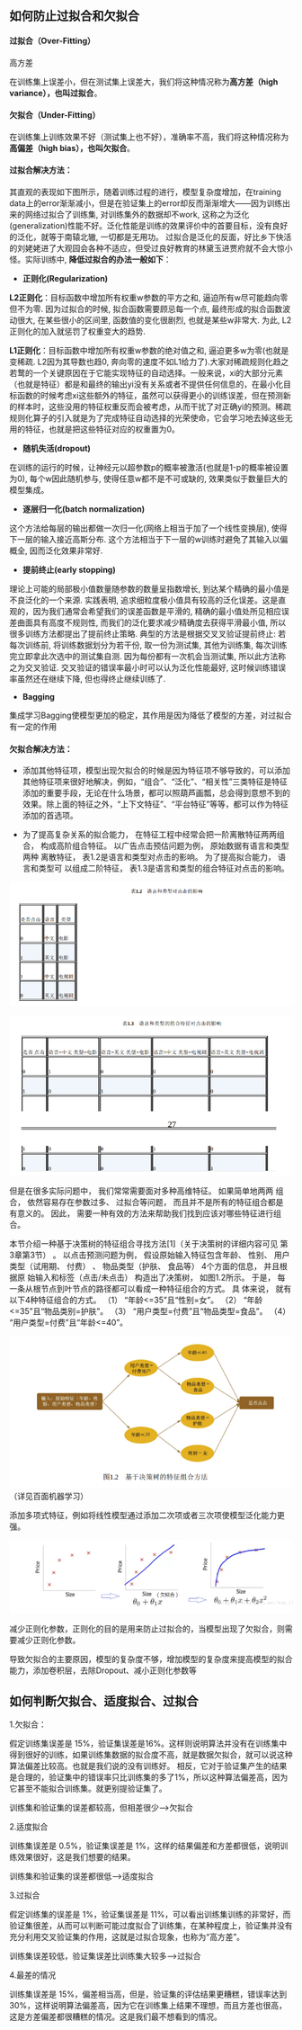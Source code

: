 ## 如何防止过拟合和欠拟合


#### 过拟合（Over-Fitting）

高方差

在训练集上误差小，但在测试集上误差大，我们将这种情况称为**高方差（high variance），也叫过拟合**。


#### 欠拟合（Under-Fitting）

在训练集上训练效果不好（测试集上也不好），准确率不高，我们将这种情况称为**高偏差（high bias），也叫欠拟合**。


#### 过拟合解决方法：

其直观的表现如下图所示，随着训练过程的进行，模型复杂度增加，在training data上的error渐渐减小，但是在验证集上的error却反而渐渐增大——因为训练出来的网络过拟合了训练集, 对训练集外的数据却不work, 这称之为泛化(generalization)性能不好。泛化性能是训练的效果评价中的首要目标，没有良好的泛化，就等于南辕北辙, 一切都是无用功。
过拟合是泛化的反面，好比乡下快活的刘姥姥进了大观园会各种不适应，但受过良好教育的林黛玉进贾府就不会大惊小怪。实际训练中, **降低过拟合的办法一般如下**：

- **正则化(Regularization)** 

**L2正则化**：目标函数中增加所有权重w参数的平方之和, 逼迫所有w尽可能趋向零但不为零. 因为过拟合的时候, 拟合函数需要顾忌每一个点, 最终形成的拟合函数波动很大, 在某些很小的区间里, 函数值的变化很剧烈, 也就是某些w非常大. 为此, L2正则化的加入就惩罚了权重变大的趋势.
	
**L1正则化**：目标函数中增加所有权重w参数的绝对值之和, 逼迫更多w为零(也就是变稀疏. L2因为其导数也趋0, 奔向零的速度不如L1给力了).大家对稀疏规则化趋之若鹜的一个关键原因在于它能实现特征的自动选择。一般来说，xi的大部分元素（也就是特征）都是和最终的输出yi没有关系或者不提供任何信息的，在最小化目标函数的时候考虑xi这些额外的特征，虽然可以获得更小的训练误差，但在预测新的样本时，这些没用的特征权重反而会被考虑，从而干扰了对正确yi的预测。稀疏规则化算子的引入就是为了完成特征自动选择的光荣使命，它会学习地去掉这些无用的特征，也就是把这些特征对应的权重置为0。

- **随机失活(dropout)** 

在训练的运行的时候，让神经元以超参数p的概率被激活(也就是1-p的概率被设置为0), 每个w因此随机参与, 使得任意w都不是不可或缺的, 效果类似于数量巨大的模型集成。

- **逐层归一化(batch normalization)** 

这个方法给每层的输出都做一次归一化(网络上相当于加了一个线性变换层), 使得下一层的输入接近高斯分布. 这个方法相当于下一层的w训练时避免了其输入以偏概全, 因而泛化效果非常好. 

- **提前终止(early stopping)**

理论上可能的局部极小值数量随参数的数量呈指数增长, 到达某个精确的最小值是不良泛化的一个来源. 实践表明, 追求细粒度极小值具有较高的泛化误差。这是直观的，因为我们通常会希望我们的误差函数是平滑的, 精确的最小值处所见相应误差曲面具有高度不规则性, 而我们的泛化要求减少精确度去获得平滑最小值, 所以很多训练方法都提出了提前终止策略. 
典型的方法是根据交叉叉验证提前终止: 若每次训练前, 将训练数据划分为若干份, 取一份为测试集, 其他为训练集, 每次训练完立即拿此次选中的测试集自测. 因为每份都有一次机会当测试集, 所以此方法称之为交叉验证. 交叉验证的错误率最小时可以认为泛化性能最好, 这时候训练错误率虽然还在继续下降, 但也得终止继续训练了. 

- **Bagging** 

集成学习Bagging使模型更加的稳定，其作用是因为降低了模型的方差，对过拟合有一定的作用


#### 欠拟合解决方法：

- 添加其他特征项，模型出现欠拟合的时候是因为特征项不够导致的，可以添加其他特征项来很好地解决，例如，“组合”、“泛化”、“相关性”三类特征是特征添加的重要手段，无论在什么场景，都可以照葫芦画瓢，总会得到意想不到的效果。除上面的特征之外，“上下文特征”、“平台特征”等等，都可以作为特征添加的首选项。


- 为了提高复杂关系的拟合能力， 在特征工程中经常会把一阶离散特征两两组合， 构成高阶组合特征。 以广告点击预估问题为例， 原始数据有语言和类型两种
离散特征， 表1.2是语言和类型对点击的影响。 为了提高拟合能力， 语言和类型可
以组成二阶特征， 表1.3是语言和类型的组合特征对点击的影响。

![image](https://github.com/liuchuanloong/AI-Notes/blob/master/picture/pic20191006001.png)

![image](https://github.com/liuchuanloong/AI-Notes/blob/master/picture/pic20191006002.png)

但是在很多实际问题中， 我们常常需要面对多种高维特征。 如果简单地两两
组合， 依然容易存在参数过多、 过拟合等问题， 而且并不是所有的特征组合都是
有意义的。 因此， 需要一种有效的方法来帮助我们找到应该对哪些特征进行组
合。

本节介绍一种基于决策树的特征组合寻找方法[1]（关于决策树的详细内容可见
第3章第3节） 。 以点击预测问题为例， 假设原始输入特征包含年龄、 性别、 用户
类型（试用期、 付费） 、 物品类型（护肤、 食品等） 4个方面的信息， 并且根据原
始输入和标签（点击/未点击） 构造出了决策树， 如图1.2所示。
于是， 每一条从根节点到叶节点的路径都可以看成一种特征组合的方式。 具
体来说， 就有以下4种特征组合的方式。
（1） “年龄<=35”且“性别=女”。
（2） “年龄<=35”且“物品类别=护肤”。
（3） “用户类型=付费”且“物品类型=食品”。
（4） “用户类型=付费”且“年龄<=40”。

![image](https://github.com/liuchuanloong/AI-Notes/blob/master/picture/pic20191006003.png)
（详见百面机器学习）

添加多项式特征，例如将线性模型通过添加二次项或者三次项使模型泛化能力更强。

![image](https://github.com/liuchuanloong/AI-Notes/blob/master/picture/pic20191006004.png)

减少正则化参数，正则化的目的是用来防止过拟合的，当模型出现了欠拟合，则需要减少正则化参数。


导致欠拟合的主要原因，模型的复杂度不够，增加模型的复杂度来提高模型的拟合能力，添加卷积层，去除Dropout、减小正则化参数等

## 如何判断欠拟合、适度拟合、过拟合

1.欠拟合：

假定训练集误差是 15%，验证集误差是16%。这样则说明算法并没有在训练集中得到很好的训练，如果训练集数据的拟合度不高，就是数据欠拟合，就可以说这种算法偏差比较高。也就是我们说的没有训练好。
相反，它对于验证集产生的结果是合理的，验证集中的错误率只比训练集的多了1%，所以这种算法偏差高，因为它甚至不能拟合训练集。就更别提验证集了。

训练集和验证集的误差都较高，但相差很少——>欠拟合

2.适度拟合

训练集误差是 0.5%，验证集误差是 1%，这样的结果偏差和方差都很低，说明训练效果很好，这是我们想要的结果。

训练集和验证集的误差都很低——>适度拟合

3.过拟合

假定训练集的误差是 1%，验证集误差是 11%，可以看出训练集训练的非常好，而验证集很差，从而可以判断可能过度拟合了训练集，在某种程度上，验证集并没有充分利用交叉验证集的作用，这就是过拟合现象，也称为“高方差”。

训练集误差较低，验证集误差比训练集大较多——>过拟合

4.最差的情况

训练集误差是 15%，偏差相当高，但是，验证集的评估结果更糟糕，错误率达到 30%，这样说明算法偏差高，因为它在训练集上结果不理想，而且方差也很高，这是方差偏差都很糟糕的情况。这是我们最不想看到的情况。
